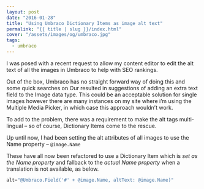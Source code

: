 ```yaml
---
layout: post
date: "2016-01-28"
title: "Using Umbraco Dictionary Items as image alt text"
permalink: "{{ title | slug }}/index.html"
cover: "/assets/images/og/umbraco.jpg"
tags:
  - umbraco
---
```


I was posed with a recent request to allow my content editor to edit the alt text of all the images in Umbraco to help with SEO rankings.

Out of the box, Umbraco has no straight forward way of doing this and some quick searches on Our resulted in suggestions of adding an extra text field to the Image data type. This could be an acceptable solution for single images however there are many instances on my site where i’m using the Multiple Media Picker, in which case this approach wouldn’t work.

To add to the problem, there was a requirement to make the alt tags multi-lingual – so of course, Dictionary Items come to the rescue.

Up until now, I had been setting the alt attributes of all images to use the Name property – `@image.Name`

These have all now been refactored to use a Dictionary Item which is _set as the Name property_ and fallback to the _actual Name property_ when a translation is not available, as below.

```csharp
alt="@Umbraco.Field('#' + @image.Name, altText: @image.Name)"
```

